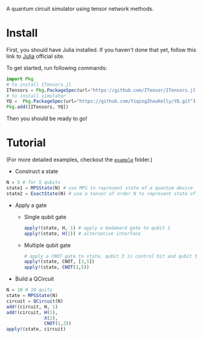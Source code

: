 A quantum circuit simulator using tensor network methods.

# Install
First, you should have Julia installed. If you haven't done that yet, follow this link to [Julia](https://julialang.org) official site.

To get started, run following commands:

```julia
import Pkg
# to install ITensors.jl
ITensors = Pkg.PackageSpec(url="https://github.com/ITensor/ITensors.jl.git")
# to install simulator
YQ =  Pkg.PackageSpec(url="https://github.com/YiqingZhouKelly/YQ.git")
Pkg.add([ITensors, YQ])
```
Then you should be ready to go!

# Tutorial
 (For more detailed examples, checkout the [`example`](https://github.com/YiqingZhouKelly/YQ/tree/master/example) folder.)
* Construct a state
```Julia
N = 5 # for 5 qubits
state1 = MPSState(N) # use MPS to represent state of a quantum device
state2 = ExactState(N) # use a tensor of order N to represent state of a quantum device
```
* Apply a gate  
  - Single qubit gate
    ```Julia
    apply!(state, H, 1) # apply a Hadamard gate to qubit 1
    apply!(state, H(1)) # alternative interface
    ```
  - Multiple qubit gate
    ```Julia
    # apply a CNOT gate to state, qubit 3 is control bit and qubit 5 is target bit
    apply!(state, CNOT, [3,5])
    apply!(state, CNOT(3,5))
    ```

* Build a QCircuit
```julia
N = 10 # 10 quits
state = MPSState(N)
circuit = QCircuit(N)
add!(circuit, H, 1)
add!(circuit, H(1),
              X(2),
              CNOT(1,2))
apply!(state, circuit)
```
